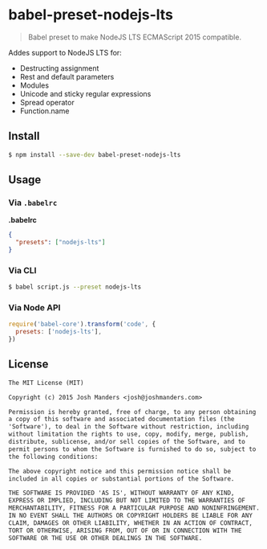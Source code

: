 # babel-preset-nodejs-lts

> Babel preset to make NodeJS LTS ECMAScript 2015 compatible.

Addes support to NodeJS LTS for:
- Destructing assignment
- Rest and default parameters
- Modules
- Unicode and sticky regular expressions
- Spread operator
- Function.name

## Install

```sh
$ npm install --save-dev babel-preset-nodejs-lts
```

## Usage

### Via `.babelrc`

**.babelrc**

```json
{
  "presets": ["nodejs-lts"]
}
```

### Via CLI

```sh
$ babel script.js --preset nodejs-lts
```

### Via Node API

```javascript
require('babel-core').transform('code', {
  presets: ['nodejs-lts'],
})
```

## License

```txt
The MIT License (MIT)

Copyright (c) 2015 Josh Manders <josh@joshmanders.com>

Permission is hereby granted, free of charge, to any person obtaining
a copy of this software and associated documentation files (the
'Software'), to deal in the Software without restriction, including
without limitation the rights to use, copy, modify, merge, publish,
distribute, sublicense, and/or sell copies of the Software, and to
permit persons to whom the Software is furnished to do so, subject to
the following conditions:

The above copyright notice and this permission notice shall be
included in all copies or substantial portions of the Software.

THE SOFTWARE IS PROVIDED 'AS IS', WITHOUT WARRANTY OF ANY KIND,
EXPRESS OR IMPLIED, INCLUDING BUT NOT LIMITED TO THE WARRANTIES OF
MERCHANTABILITY, FITNESS FOR A PARTICULAR PURPOSE AND NONINFRINGEMENT.
IN NO EVENT SHALL THE AUTHORS OR COPYRIGHT HOLDERS BE LIABLE FOR ANY
CLAIM, DAMAGES OR OTHER LIABILITY, WHETHER IN AN ACTION OF CONTRACT,
TORT OR OTHERWISE, ARISING FROM, OUT OF OR IN CONNECTION WITH THE
SOFTWARE OR THE USE OR OTHER DEALINGS IN THE SOFTWARE.
```
